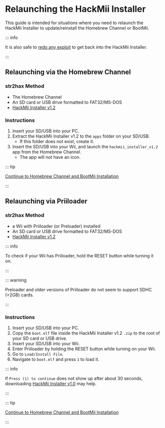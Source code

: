 # Relaunching the HackMii Installer

This guide is intended for situations where you need to relaunch the HackMii Installer to update/reinstall the Homebrew Channel or BootMii.

::: info

It is also safe to [redo any exploit](get-started) to get back into the HackMii Installer.

:::

## Relaunching via the Homebrew Channel

### str2hax Method

- The Homebrew Channel
- An SD card or USB drive formatted to FAT32/MS-DOS
- [HackMii Installer v1.2](https://bootmii.org/download/)

### Instructions

1. Insert your SD/USB into your PC.
2. Extract the HackMii Installer v1.2 to the `apps` folder on your SD/USB.
   - If this folder does not exist, create it.
3. Insert the SD/USB into your Wii, and launch the `hackmii_installer_v1.2` app from the Homebrew Channel.
   - The app will not have an icon.

::: tip

[Continue to Homebrew Channel and BootMii Installation](hbc)

:::

## Relaunching via Priiloader

### str2hax Method

- a Wii with Priiloader (or Preloader) installed
- An SD card or USB drive formatted to FAT32/MS-DOS
- [HackMii Installer v1.2](https://bootmii.org/download/)

::: info

To check if your Wii has Priiloader, hold the RESET button while turning it on.

:::

::: warning

Preloader and older versions of Priiloader do not seem to support SDHC (>2GB) cards.

:::

### Instructions

1. Insert your SD/USB into your PC.
2. Copy the `boot.elf` file inside the HackMii Installer v1.2 `.zip` to the root of your SD card or USB drive.
3. Insert your SD/USB into your Wii.
4. Enter Priiloader by holding the RESET button while turning on your Wii.
5. Go to `Load/Install File`.
6. Navigate to `boot.elf` and press `1` to load it.

::: info

If `Press (1) to continue` does not show up after about 30 seconds, downloading [HackMii Installer v1.0](https://bootmii.org/download/) may help.

:::

::: tip

[Continue to Homebrew Channel and BootMii Installation](hbc)

:::
